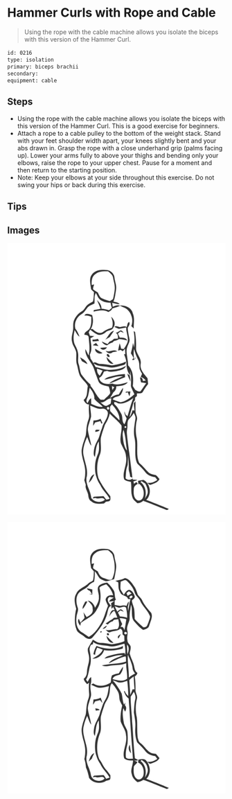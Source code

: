 # Hammer Curls with Rope and Cable

> Using the rope with the cable machine allows you isolate the biceps with this version of the Hammer Curl.

``` 
id: 0216 
type: isolation 
primary: biceps brachii 
secondary:  
equipment: cable 
``` 


## Steps


 - Using the rope with the cable machine allows you isolate the biceps with this version of the Hammer Curl. This is a good exercise for beginners.
 - Attach a rope to a cable pulley to the bottom of the weight stack. Stand with your feet shoulder width apart, your knees slightly bent and your abs drawn in. Grasp the rope with a close underhand grip (palms facing up). Lower your arms fully to above your thighs and bending only your elbows, raise the rope to your upper chest. Pause for a moment and then return to the starting position.
 - Note: Keep your elbows at your side throughout this exercise. Do not swing your hips or back during this exercise.

## Tips



## Images

![](./../svg/0216-relaxation.svg "")

![](./../svg/0216-tension.svg "")

